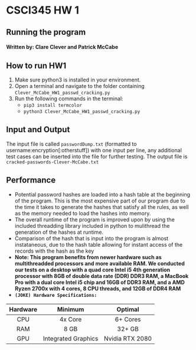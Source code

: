 # CSCI345 HW 1
## Running the program
####  Written by: Clare Clever and Patrick McCabe
## How to run HW1
1. Make sure python3 is installed in your environment.
2. Open a terminal and navigate to the folder containing `Clever_McCabe_HW1_passwd_cracking.py`
3. Run the following commands in the terminal:
    * `pip3 install termcolor`
    * `python3 Clever_McCabe_HW1_passwd_cracking.py`
## Input and Output
The input file is called `passwordDump.txt` (formatted to username:encryption[:otherstuff]) with one input per line, any additional test cases can be inserted into the file for further testing.
The output file is `cracked-passwords-Clever-McCabe.txt`

## Performance
* Potential password hashes are loaded into a hash table at the beginning of the program. This is the most expensive part of our program due to the time it takes to generate the hashes 
that satisfy all the rules, as well as the memory needed to load the hashes into memory.
* The overall runtime of the program is improved upon by using the included threadding library included in python to mulithread the generation of the hashes at runtime.
* Comparison of the hash that is input into the program is almost instataneous, due to the hash table allowing for instant access of the records with the hash as the key
* **Note: This program benefits from newer hardware such as multithreadded processors and more available RAM. We conducted our tests on a desktop with a quad core Intel i5 4th generation processor with 8GB of double data rate (DDR) DDR3 RAM, a MacBook Pro with a dual core Intel i5 chip and 16GB of DDR3 RAM, and a AMD Ryzen 2700x with 4 cores, 8 CPU threads, and 12GB of DDR4 RAM**
* **`(JOKE) Hardware Specifications:`**

| Hardware | Minimum | Optimal |
|:----------:|:---------:|:---------:|
|CPU | 4x Core | 6+ Cores|
|RAM|8 GB |32+ GB|
|GPU | Integrated Graphics | Nvidia RTX 2080 |
